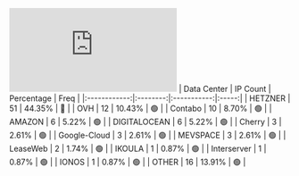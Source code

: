![Diagramm](https://github.com/obajay/StateSync-snapshots/blob/main/Projects/Kyve/1/README.md)
| Data Center | IP Count | Percentage | Freq |
|:------------:|:--------:|:-----------:|:-----:|
| HETZNER | 51 | 44.35% | 🔴 |
| OVH | 12 | 10.43% | 🟢 |
| Contabo | 10 | 8.70% | 🟢 |
| AMAZON | 6 | 5.22% | 🟢 |
| DIGITALOCEAN | 6 | 5.22% | 🟢 |
| Cherry | 3 | 2.61% | 🟢 |
| Google-Cloud | 3 | 2.61% | 🟢 |
| MEVSPACE | 3 | 2.61% | 🟢 |
| LeaseWeb | 2 | 1.74% | 🟢 |
| IKOULA | 1 | 0.87% | 🟢 |
| Interserver | 1 | 0.87% | 🟢 |
| IONOS | 1 | 0.87% | 🟢 |
| OTHER | 16 | 13.91% | 🟢 |